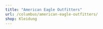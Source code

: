```yaml
---
title: "American Eagle Outfitters"
url: /columbus/american-eagle-outfitters/
shop: Kleidung
---
```

